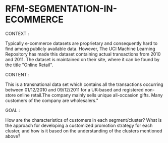 # RFM-SEGMENTATION-IN-ECOMMERCE

CONTEXT :

Typically e-commerce datasets are proprietary and consequently hard to find among publicly available data. However, The UCI Machine Learning Repository has made this dataset containing actual transactions from 2010 and 2011. The dataset is maintained on their site, where it can be found by the title "Online Retail".

CONTENT : 

This is a transnational data set which contains all the transactions occurring between 01/12/2010 and 09/12/2011 for a UK-based and registered non-store online retail.The company mainly sells unique all-occasion gifts. Many customers of the company are wholesalers."

GOAL :

How are the characteristics of customers in each segment/cluster?
What is the approach for developing a customized promotion strategy for each cluster, and how is it based on the understanding of the clusters mentioned above?
